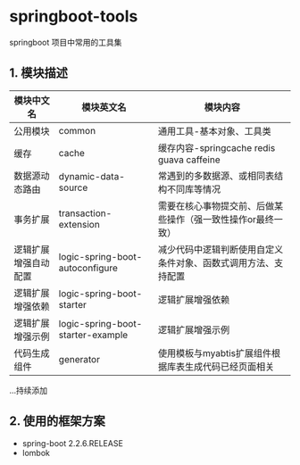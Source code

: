springboot-tools
====

springboot 项目中常用的工具集



## 1. 模块描述

 模块中文名|模块英文名|模块内容
 ---- | ----- | ------ 
 公用模块|common|通用工具-基本对象、工具类
 缓存|cache|缓存内容-springcache redis guava caffeine
 数据源动态路由|dynamic-data-source|常遇到的多数据源、或相同表结构不同库等情况
 事务扩展|transaction-extension|需要在核心事物提交前、后做某些操作（强一致性操作or最终一致）
 逻辑扩展增强自动配置|logic-spring-boot-autoconfigure|减少代码中逻辑判断使用自定义条件对象、函数式调用方法、支持配置
 逻辑扩展增强依赖|logic-spring-boot-starter|逻辑扩展增强依赖
 逻辑扩展增强示例|logic-spring-boot-starter-example|逻辑扩展增强示例
 代码生成组件|generator|使用模板与myabtis扩展组件根据库表生成代码已经页面相关
 ...持续添加


## 2. 使用的框架方案

* spring-boot 2.2.6.RELEASE
* lombok

